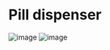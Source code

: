 # Pill dispenser
![image](https://github.com/andreagy/pill-dispenser/assets/112083530/77c55d1f-cfc0-4844-9a72-17acd3afa944)
![image](https://github.com/andreagy/pill-dispenser/assets/112083530/6e2a4173-0eda-47e6-a3c1-c0b1f0a5ac80)



